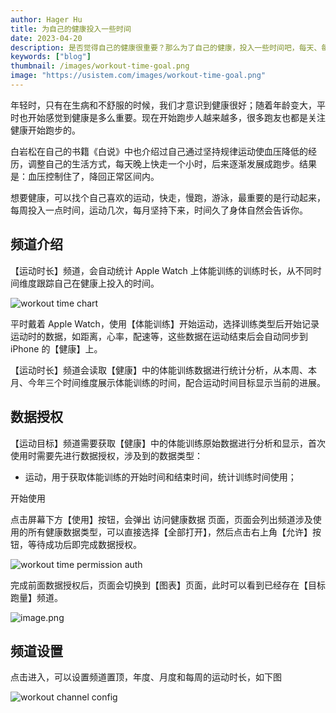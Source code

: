 ```yaml
---
author: Hager Hu
title: 为自己的健康投入一些时间
date: 2023-04-20
description: 是否觉得自己的健康很重要？那么为了自己的健康，投入一些时间吧，每天、每周、每月都投入一些时间去运动。也可以给自己设置一个运动时长目标，剩下的就是坚持运动，定期运动，健康自然就会到来。
keywords: ["blog"]
thumbnail: /images/workout-time-goal.png
image: "https://usistem.com/images/workout-time-goal.png"
---
```


年轻时，只有在生病和不舒服的时候，我们才意识到健康很好；随着年龄变大，平时也开始感觉到健康是多么重要。现在开始跑步人越来越多，很多跑友也都是关注健康开始跑步的。

白岩松在自己的书籍《白说》中也介绍过自己通过坚持规律运动使血压降低的经历，调整自己的生活方式，每天晚上快走一个小时，后来逐渐发展成跑步。结果是：血压控制住了，降回正常区间内。

想要健康，可以找个自己喜欢的运动，快走，慢跑，游泳，最重要的是行动起来，每周投入一点时间，运动几次，每月坚持下来，时间久了身体自然会告诉你。

## 频道介绍

【运动时长】频道，会自动统计 Apple Watch 上体能训练的训练时长，从不同时间维度跟踪自己在健康上投入的时间。

![workout time chart](https://cdn.nlark.com/yuque/0/2023/png/177619/1682041850764-63dad931-47a4-456a-87b4-00911dbc4af9.png#averageHue=%23fcfefd&clientId=u7403e37f-0888-4&from=paste&height=164&id=ue8b53b71&name=CleanShot%202023-04-21%20at%2009.50.30%402x.png&originHeight=328&originWidth=682&originalType=binary&ratio=2&rotation=0&showTitle=false&size=65942&status=done&style=none&taskId=u6460a34b-169c-4bf4-9829-5f36be8e231&title=&width=341)

平时戴着 Apple Watch，使用【体能训练】开始运动，选择训练类型后开始记录运动时的数据，如距离，心率，配速等，这些数据在运动结束后会自动同步到 iPhone 的【健康】上。

【运动时长】频道会读取【健康】中的体能训练数据进行统计分析，从本周、本月、今年三个时间维度展示体能训练的时间，配合运动时间目标显示当前的进展。

## 数据授权

【运动目标】频道需要获取【健康】中的体能训练原始数据进行分析和显示，首次使用时需要先进行数据授权，涉及到的数据类型：

- 运动，用于获取体能训练的开始时间和结束时间，统计训练时间使用；

开始使用

点击屏幕下方【使用】按钮，会弹出 访问健康数据 页面，页面会列出频道涉及使用的所有健康数据类型，可以直接选择【全部打开】，然后点击右上角【允许】按钮，等待成功后即完成数据授权。

![workout time permission auth](https://cdn.nlark.com/yuque/0/2023/png/177619/1682049217928-1627c1fd-5f16-4737-a3a0-e8a72aeee7ca.png#averageHue=%23f9f8f8&clientId=ua26a15dc-158e-4&from=paste&height=490&id=u9853728e&name=CleanShot%202023-04-21%20at%2011.51.06%402x.png&originHeight=980&originWidth=1294&originalType=binary&ratio=2&rotation=0&showTitle=false&size=243928&status=done&style=none&taskId=u7d09d2bc-d5f7-4221-8bf4-7ba1c00ae0e&title=&width=647)

完成前面数据授权后，页面会切换到【图表】页面，此时可以看到已经存在【目标跑量】频道。

![image.png](https://cdn.nlark.com/yuque/0/2023/png/177619/1682049283030-980e1b76-a607-4ecb-82b2-098fcb071c07.png#averageHue=%23eff1f5&clientId=ua26a15dc-158e-4&from=paste&height=1266&id=u0ab8ff19&name=image.png&originHeight=5064&originWidth=2340&originalType=binary&ratio=2&rotation=0&showTitle=false&size=328678&status=done&style=none&taskId=u253da598-f89a-457b-8249-8b145311264&title=&width=585)

## 频道设置

点击进入，可以设置频道置顶，年度、月度和每周的运动时长，如下图

![workout channel config](https://cdn.nlark.com/yuque/0/2023/png/177619/1682041891496-0a5696e4-4609-4d7a-903f-5dd3cc65928a.png#averageHue=%23fbfdfc&clientId=u7403e37f-0888-4&from=paste&height=381&id=ue9e80c71&name=CleanShot%202023-04-21%20at%2009.51.02%402x.png&originHeight=762&originWidth=972&originalType=binary&ratio=2&rotation=0&showTitle=false&size=132818&status=done&style=none&taskId=u5299254e-5c1f-4c9c-a6fa-efc0f5889eb&title=&width=486)
